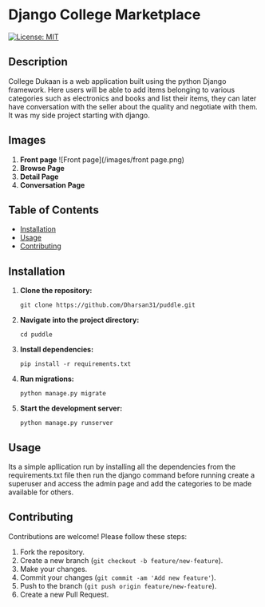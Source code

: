 
# Django College Marketplace

[![License: MIT](https://img.shields.io/badge/License-MIT-yellow.svg)](https://opensource.org/licenses/MIT)

## Description

College Dukaan is a web application built using the python Django framework. Here users will be able to add items belonging to various categories such as electronics and books and list their items, they can later have conversation with the seller about the quality and negotiate with them. It was my side project starting with django.

## Images

1. **Front page**
   ![Front page](/images/front page.png)
3. **Browse Page**
4. **Detail Page**
5. **Conversation Page**

## Table of Contents

- [Installation](#installation)
- [Usage](#usage)
- [Contributing](#contributing)

## Installation

1. **Clone the repository:**
   ```
   git clone https://github.com/Dharsan31/puddle.git
   ```

2. **Navigate into the project directory:**
   ```
   cd puddle
   ```

3. **Install dependencies:**
   ```
   pip install -r requirements.txt
   ```

4. **Run migrations:**
   ```
   python manage.py migrate
   ```

5. **Start the development server:**
   ```
   python manage.py runserver
   ```

## Usage

Its a simple apllication run by installing all the dependencies from the requirements.txt file then run the django command before running create a superuser and access the admin page and add the categories to be made available for others.

## Contributing

Contributions are welcome! Please follow these steps:

1. Fork the repository.
2. Create a new branch (`git checkout -b feature/new-feature`).
3. Make your changes.
4. Commit your changes (`git commit -am 'Add new feature'`).
5. Push to the branch (`git push origin feature/new-feature`).
6. Create a new Pull Request.


